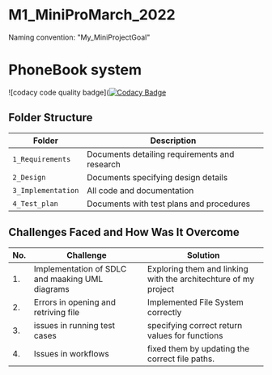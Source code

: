 # M1_MiniProMarch_2022
Naming convention: "My_MiniProjectGoal"
# PhoneBook system
![codacy code quality badge]([![Codacy Badge](https://app.codacy.com/project/badge/Grade/bfb9d01ad1c5475f90aaad01f332b1dd)](https://www.codacy.com/gh/arnoorlasravan/M1_MiniProMarch_2022/dashboard?utm_source=github.com&amp;utm_medium=referral&amp;utm_content=arnoorlasravan/M1_MiniProMarch_2022&amp;utm_campaign=Badge_Grade)
## Folder Structure
Folder             | Description
-------------------| -----------------------------------------
`1_Requirements`   | Documents detailing requirements and research
`2_Design`         | Documents specifying design details
`3_Implementation` | All code and documentation
`4_Test_plan`      | Documents with test plans and procedures



## Challenges Faced and How Was It Overcome
| No. | Challenge | Solution
|-----|-----------|--------
|1. | Implementation of SDLC and maaking UML diagrams | Exploring them and linking with the architechture of my project 
|2. | Errors in opening and retriving file | Implemented File System correctly |
|3. | issues in running test cases | specifying correct return values for functions
|4. | Issues in workflows | fixed them by updating the correct file paths.








